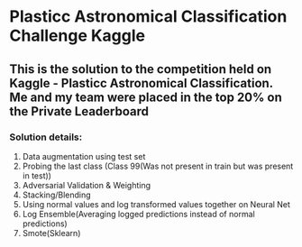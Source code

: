 # Plasticc Astronomical Classification Challenge Kaggle
## This is the solution to the competition held on Kaggle - Plasticc Astronomical Classification. Me and my team were placed in the top 20% on the Private Leaderboard
### Solution details:
1. Data augmentation using test set
2. Probing the last class (Class 99(Was not present in train but was present in test))
3. Adversarial Validation & Weighting
4. Stacking/Blending
5. Using normal values and log transformed values together on Neural Net
6. Log Ensemble(Averaging logged predictions instead of normal predictions)
7. Smote(Sklearn)

